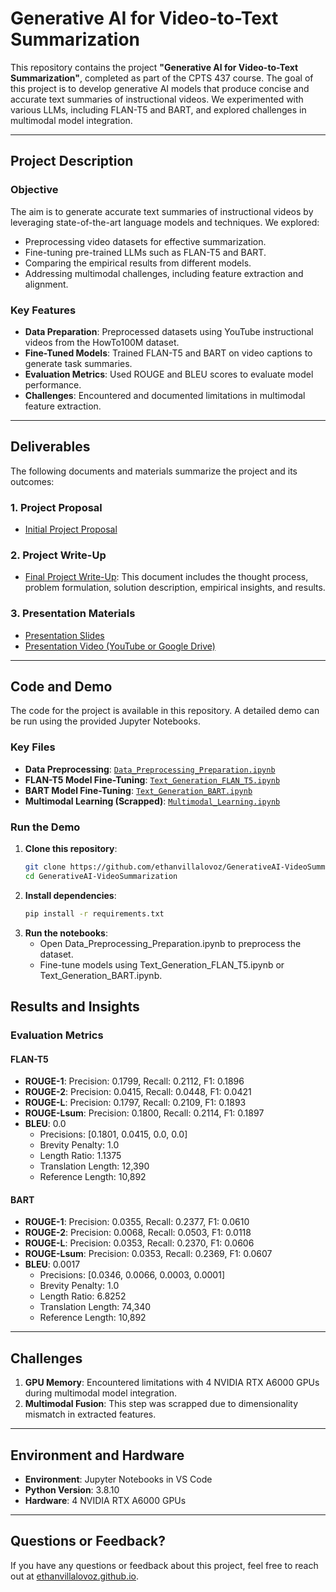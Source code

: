 # Generative AI for Video-to-Text Summarization

This repository contains the project **"Generative AI for Video-to-Text Summarization"**, completed as part of the CPTS 437 course. The goal of this project is to develop generative AI models that produce concise and accurate text summaries of instructional videos. We experimented with various LLMs, including FLAN-T5 and BART, and explored challenges in multimodal model integration.

---

## Project Description

### **Objective**
The aim is to generate accurate text summaries of instructional videos by leveraging state-of-the-art language models and techniques. We explored:
- Preprocessing video datasets for effective summarization.
- Fine-tuning pre-trained LLMs such as FLAN-T5 and BART.
- Comparing the empirical results from different models.
- Addressing multimodal challenges, including feature extraction and alignment.

### **Key Features**
- **Data Preparation**: Preprocessed datasets using YouTube instructional videos from the HowTo100M dataset.
- **Fine-Tuned Models**: Trained FLAN-T5 and BART on video captions to generate task summaries.
- **Evaluation Metrics**: Used ROUGE and BLEU scores to evaluate model performance.
- **Challenges**: Encountered and documented limitations in multimodal feature extraction.

---

## Deliverables

The following documents and materials summarize the project and its outcomes:

### 1. Project Proposal
- [Initial Project Proposal](Deliverables/Proposal.pdf)

### 2. Project Write-Up
- [Final Project Write-Up](Deliverables/Write_Up.pdf): This document includes the thought process, problem formulation, solution description, empirical insights, and results.

### 3. Presentation Materials
- [Presentation Slides](Deliverables/Presentation_Slides.pdf)
- [Presentation Video (YouTube or Google Drive)](https://link-to-presentation-video)

---

## Code and Demo

The code for the project is available in this repository. A detailed demo can be run using the provided Jupyter Notebooks.

### **Key Files**
- **Data Preprocessing**: [`Data_Preprocessing_Preparation.ipynb`](Notebooks/Data_Preprocessing_Preparation.ipynb)
- **FLAN-T5 Model Fine-Tuning**: [`Text_Generation_FLAN_T5.ipynb`](Notebooks/Text_Generation_FLAN_T5.ipynb)
- **BART Model Fine-Tuning**: [`Text_Generation_BART.ipynb`](Notebooks/Text_Generation_BART.ipynb)
- **Multimodal Learning (Scrapped)**: [`Multimodal_Learning.ipynb`](Notebooks/Multimodal_Learning.ipynb)

### **Run the Demo**
1. **Clone this repository**:
   ```bash
   git clone https://github.com/ethanvillalovoz/GenerativeAI-VideoSummarization.git
   cd GenerativeAI-VideoSummarization
   ```
2. **Install dependencies**:
   ```bash
   pip install -r requirements.txt
   ```
3. **Run the notebooks**:
   * Open Data_Preprocessing_Preparation.ipynb to preprocess the dataset.
   * Fine-tune models using Text_Generation_FLAN_T5.ipynb or Text_Generation_BART.ipynb.

## Results and Insights

### Evaluation Metrics

#### **FLAN-T5**
- **ROUGE-1**: Precision: 0.1799, Recall: 0.2112, F1: 0.1896
- **ROUGE-2**: Precision: 0.0415, Recall: 0.0448, F1: 0.0421
- **ROUGE-L**: Precision: 0.1797, Recall: 0.2109, F1: 0.1893
- **ROUGE-Lsum**: Precision: 0.1800, Recall: 0.2114, F1: 0.1897
- **BLEU**: 0.0
  - Precisions: [0.1801, 0.0415, 0.0, 0.0]
  - Brevity Penalty: 1.0
  - Length Ratio: 1.1375
  - Translation Length: 12,390
  - Reference Length: 10,892

#### **BART**
- **ROUGE-1**: Precision: 0.0355, Recall: 0.2377, F1: 0.0610
- **ROUGE-2**: Precision: 0.0068, Recall: 0.0503, F1: 0.0118
- **ROUGE-L**: Precision: 0.0353, Recall: 0.2370, F1: 0.0606
- **ROUGE-Lsum**: Precision: 0.0353, Recall: 0.2369, F1: 0.0607
- **BLEU**: 0.0017
  - Precisions: [0.0346, 0.0066, 0.0003, 0.0001]
  - Brevity Penalty: 1.0
  - Length Ratio: 6.8252
  - Translation Length: 74,340
  - Reference Length: 10,892

---

## Challenges

1. **GPU Memory**: Encountered limitations with 4 NVIDIA RTX A6000 GPUs during multimodal model integration.
2. **Multimodal Fusion**: This step was scrapped due to dimensionality mismatch in extracted features.

---

## Environment and Hardware

- **Environment**: Jupyter Notebooks in VS Code
- **Python Version**: 3.8.10
- **Hardware**: 4 NVIDIA RTX A6000 GPUs

---

## Questions or Feedback?

If you have any questions or feedback about this project, feel free to reach out at [ethanvillalovoz.github.io](https://ethanvillalovoz.github.io).

